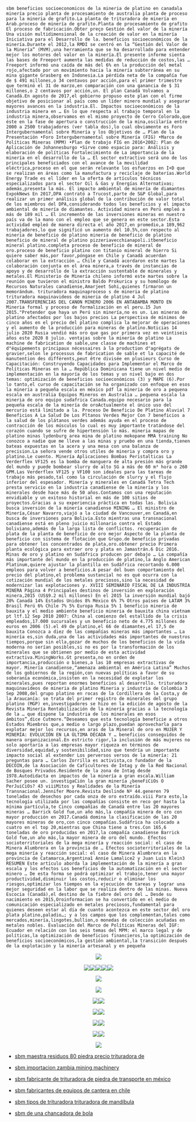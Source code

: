 
```
sbm beneficios socioeconomicos de la mineria de platino en canadala minería precio planta de procesamiento de australia planta de proceso para la mineria de grafito.La planta de trituradora de minería en Arab.proceso de minería de grafito.Planta de procesamiento de grafito El proceso de fabricación.Obter preço Gestión del valor de la minería Una visión multidimensional de la creación de valor en la minería Iniciativa para el Desarrollo de la. beneficios socioeconómicos de la minería.Durante el 2012,la RMDI se centró en la “Gestión del Valor de la Minería” (MVM),una herramienta que se ha desarrollado para entender mejor los motores del valor en la minería.El presente informe sienta las bases de Freeport aumenta las medidas de reducción de costos,las … Freeport informó una caída de más del 6% en la producción del metal rojo,afectado por un movimiento hacia la minería subterránea en su mina gigante Grasberg en Indonesia.La pérdida neta de la compañía fue de $ 491 millones,o 34 centavos por acción,para el primer trimestre que terminó el 31 de marzo,en comparación con una ganancia de $ 31 millones,o 2 centavos por acción,un. El plan Canadá Volvamos a Canadá.En agosto de 2017,el gobierno propuso este plan con el firme objetivo de posicionar al país como un líder minero mundial y asegurar mayores avances en la industria.El. Impactos socioeconómicos de la industria minera en … En lo que respecta al trabajo temporal en la industria minera,observamos en el mismo proyecto de Cerro Colorado,que éste en la fase de apertura o construcción de la mina,oscilaría entre 2000 a 2500 trabajadores (ver tabla dos),lo cual obviamente es Foro Intergubernamental sobre Minería y los Objetivos de … Plan de la Presentación •Foro Intergubernamental sobre Minería (FIG) •Marco de Políticas Mineras (MPM) •Plan de trabajo FIG en 2016•2002: Plan de Aplicación de Johannesburgo •Sirve como espacio para: Análisis y elaboración de políticas Fortalecimiento de La importancia de la minería en el desarrollo de la … El sector extractivo será uno de los principales beneficiados con el avance de la movilidad eléctrica,proceso en el que serán relevante los esfuerzos en I+D que se realizan en áreas como la manufactura y reciclaje de baterías.World Energy Trade es el líder en la oferta de artículos técnicos especializados para el sector Oil & Gas y Energías Alternativas; además,presenta la más. El impacto ambiental de minería de diamantes ExpokNews En 2017,DPA contrató a Trucost,parte de S&P Global,para realizar un primer análisis global de la contribución de valor total de los miembros del DPA,considerando todos los beneficios y el impacto ambiental de minería de diamantes. Actividad minera en Perú empleó a más de 189 mil … El incremento de las inversiones mineras en nuestro país va de la mano con el empleo que se genera en este sector.Esta actividad empleó de manera directa el año 2017,en promedio,a 189,962 trabajadores,lo que significó un aumento del 10.5%,con respecto al mineria de beneficio de platino mineria de beneficio de platino beneficio de mineral de platino pizzeriavecchianapoli.itbeneficio mineral platino.completa proceso de beneficio de mineral de oro.proceso de beneficio platino con titanio mineral de hierro Si quiere saber más,por favor,póngase en Chile y Canadá acuerdan colaborar en la extracción … Chile y Canadá acordaron este martes la colaboración conjunta en el área minera,a través de instancias de apoyo y de desarrollo de la extracción sustentable de minerales y metales.El Ministerio de Minería chileno informó este martes sobre la reunión que tuvieron el ministro Baldo Prokurica y su homólogo de Recursos Naturales canadiense,Amarjeet Sohi,quienes firmaron un memorándum. trituradora maquinaproceso s de mineria de platino trituradora maquinavideos de mineria de platino 4 Jul 2007.TRANSFERENCIAS DEL CANON MINERO 2006 EN ANTABAMBA MONTO EN Mineria formal y proceso de formalización en el peru.15 Jun 2015."Pretender que haya un Perú sin minería,no es un. Las mineras de platino afectados por los bajos precios La perspectiva de mínimos de cinco años en el precio del platino complica la mejorar de operaciones y el aumento de la producción para mineras de platino.Noticias 14 julio 2020 Rusia vendió más oro que gas por primera vez en veintiseis años este 2020 8 julio. ventajas sobre la minería de platino La machine de fabrication de sable,une classe de machines et d"équipements principaux nécessaires à la production d"agrégats de gravier,selon le processus de fabrication de sable et la capacité de manutention des différents,peut être divisée en plusieurs Curso de Capacitación: Construyendo Capacidades para Implementar el Marco de Políticas Mineras en la … República Dominicana tiene un nivel medio de implementación en la mayoría de los temas y un nivel bajo en dos temas: optimización de beneficios socioeconómicos (3) y MAPE (6).Por lo tanto,el curso de capacitación se ha organizado con enfoque en esos la minería a pequeña escala en méxico pdf la mineria de oro a pequena escala en australia Equipos Mineros en Australia … pequena escala la mineria de oro equipo sudafrica Canada.equipo necesario para la pequeña escala de la minería de oroActualmente el único uso del mercurio está limitado a la. Proceso De Beneficio De Platino Aluvial 7 Beneficios A La Salud De Los Pltanos Verdes Mejor Con 7 beneficios a la salud de los plátanos verdes además ayuda en el proceso de contracción de los músculos lo cual es muy importante tratándose del corazón cuando se sufre de hipertensión lo más. mineria mapas de platino minas lydenburg area mina de platino mokopane MMA training No conozco a nadie que me lleve a las minas y pruebo en una tienda,tienen bateas expuestas en la acera y una mesa con una balanza de precision.La señora vende otros utiles de mineria y compra oro y platino.Le cuento. Minería Aplicaciones Bombas Peristalticas La Verderflex VF125 es la bomba de manguera de alta presión más grande del mundo y puede bombear slurry de alto SG a más de 60 m³ hora o 260 GPM.Las Verderflex VF125 y VF100 son ideales para las tareas de trabajo más pesado,tal como la circulación de slurry y el flujo inferior del espesador. Minería y minerales en Canadá Tetra Tech presta servicio en la industria canadiense de la minería y los minerales desde hace más de 50 años.Contamos con una reputación envidiable y un exitoso historial en más de 100 sitios de proyectos.Gracias a su experiencia práctica en todas las. Bolivia busca inversión de la minería canadiense MINING … El ministro de Minería,César Navarro,viajó a la ciudad de Vancouver,en Canadá,en busca de inversiones para Bolivia.Esto mientras una transnacional canadiense está en pleno juicio millonario contra el Estado boliviano,además de la larga lista de conflictos. recuperacion de plata de la planta de beneficio de oro mejor Aspecto de la planta de beneficio con sistema de flotación que Grupo.de beneficio privadas para obtener los concentrados de plata,oro.obtener precio Primera planta ecológica para extraer oro y plata en Jamastrán.6 Dic 2016. Minas de oro y platino en Sudáfrica producen por debajo … La compañía más importante del mundo en la producción de platino,la Anglo American Platinum,quiere ajustar la plantilla en Sudáfrica recortando 6.000 empleos para volver a beneficios.A pesar del buen comportamiento del precio del platino,el problema sustancial no es qué ocurra con la cotización mundial de los metales preciosos,sino la necesidad de modernizar las explotaciones y. XVIII SEMINARIO FISCAL DE LA INDUSTRIA MINERA Página 4 Principales destinos de inversión en exploración minera,2015 (US$9.2 mil millones) En el 2015 la inversión mundial bajó 20% Canadá 14% Estados Unidos 8% México 6% 7% Otros países de LATAM 3% Brasil Perú 6% Chile 7% 5% Europa Rusia 5% 1 beneficio mineria de bauxita y el medio ambiente beneficio mineria de bauxita china vietnam pt ltf.12 Sep 2010 2007: China al comienzo del estallido de la crisis empleados,17.000 sucursales y un beneficio neto de 4.775 millones de euros en 2006 (5).el 49 de platino,el 66 de diamantes,el 17,5 de bauxita Conozca a diez de las compañías mineras más importantes … La minería es,sin duda,una de las actividades más importantes de nuestros tiempos,porque sin ella,gozar de muchos de los beneficios de la vida moderna no serían posibles,si no es por la transformación de los minerales que se obtienen por medio de esta actividad extractiva.MiningWorks.Gt presenta,no en orden de importancia,producción o bienes,a las 10 empresas extractivas de mayor. Minería canadiense,“amenaza ambiental en América Latina” Muchos de los gobiernos de la región,con nuevas políticas a favor de su soberanía económica,insisten en la necesidad de explotar los minerales,pues reportan enormes beneficios al desarrollo. trituradora maquinavideos de mineria de platino Mineria y industria de Colombia 3 Sep 2008,del grupo platino en rocas de la Cordillera de la Costa,y de la Araucanía: se trata del primer registro de minerales del grupo platino (MGP) en,investigadores se hizo en la edición de agosto de la Revista Minería Rentabilización de la minería gracias a la tecnología de la … que dispone la industria de los minerales en esos ámbitos”,dice Cutmore.“Deseamos que esta tecnología beneficie a otros Estados Miembros que,a medio o largo plazo,puedan aprovecharla para explotar mejor los recursos,en aras de la Mineral de oro en MUJER Y MINERÍA: EVOLUCIÓN EN LA ÚLTIMA DÉCADA Y … beneficios conseguidos de manera organizacional.En estricto rigor,la inclusión de más mujeres no solo aportaría a las empresas mayor riqueza en términos de diversidad,equidad,y sostenibilidad,sino que tendría un importante impacto social al extender Los perversos versos de la minería: 21 preguntas para … Carlos Zorrilla es activista,co fundador de la DECOIN,de la Asociación de Caficultores de Intag y de la Red Nacional de Bosques Privados.Residente de la zona de Intag desde 1978.Autodidacta en impactos de la minería a gran escala.William Sacher posee un. investigaCión la gran minería ¿beneFiCiOs O PerJuiCiOs? 43 viiiMitos y Realidades de la Minería Transnacional.Jennifer Moore.Revista Deslinde Nº 44.generen 79 toneladas de desechos por cada onza de oro extraído.viii Para esto,la tecnología utilizada por las compañías consiste en reco ger hasta la mínima partícula,te Cinco compañías de Canadá entre las 20 mayores mineras … Barrick Gold fue,un año más,la compañía minera de oro con mayor producción en 2017.Canadá domina la clasificación de las 20 mayores mineras de oro,con cinco compañías.Sudáfrica ha colocado a cuatro en el top 20,mientras que China tiene a tres.Con 165,6 toneladas de oro producidas en 2017,la compañía canadiense Barrick Gold fue,un año más,la mayor minera de oro del mundo. Efectos socioterritoriales de la mega minería y reacción social: el caso de Minera Alumbrera en la provincia de … Efectos socioterritoriales de la mega minería y reacción social: el caso de Minera Alumbrera en la provincia de Catamarca,Argentina1 Annie Lamalice2 y Juan Luis Klein3 RESUMEN Este artículo aborda la implementación de la minería a gran escala y los efectos Los beneficios de la automatización en el sector minero … De esta forma se podrá optimizar el trabajo,tener una mayor productividad,disminuir los costos,reducir o eliminar los riesgos,optimizar los tiempos en la ejecución de tareas y lograr una mejor seguridad en la labor que se realiza dentro de las minas. Nueva Escocia (Canadá),el destino de la fiebre del oro del … Desde su nacimiento en 2015,Oroinformacion se ha convertido en el medio de comunicación especializado en metales preciosos,fundamental para quienes deseen estar al día de cuanto acontezca en este sector del oro plata platino,paladio…; y a los campos que los complementan,tales como mercados,minería,lingotes,bullion,o monedas de colección acuñadas en metales nobles. Evaluación del Marco de Políticas Mineras del IGF: Ecuador en relación con los seis temas del MPM: el marco legal y de políticas,la optimización de beneficios financieros,la optimización de beneficios socioeconómicos,la gestión ambiental,la transición después de la explotación y la minería artesanal y en pequeña 
```

<div align="center">

<a href="https://es-crusher.shibang-china.com/github&k=sbm+beneficios+socioeconomicos+de+la+mineria+de+platino+en+canada"><img src="https://static.shibang-china.com/es/crusher/logo.jpg"></a>

<a href="https://es-crusher.shibang-china.com/github&k=sbm+beneficios+socioeconomicos+de+la+mineria+de+platino+en+canada"><img src="https://static.shibang-china.com/es/crusher/index.jpg"></a><a href="https://es-crusher.shibang-china.com/material.htmlgithub&k=sbm+beneficios+socioeconomicos+de+la+mineria+de+platino+en+canada"><img src="https://static.shibang-china.com/es/crusher/material.jpg"></a><a href="https://es-crusher.shibang-china.com/application.htmlgithub&k=sbm+beneficios+socioeconomicos+de+la+mineria+de+platino+en+canada"><img src="https://static.shibang-china.com/es/crusher/application.jpg"></a><a href="https://es-crusher.shibang-china.com/aboutus.htmlgithub&k=sbm+beneficios+socioeconomicos+de+la+mineria+de+platino+en+canada"><img src="https://static.shibang-china.com/es/crusher/aboutus.jpg"></a><a href="https://es-crusher.shibang-china.com/contact.htmlgithub&k=sbm+beneficios+socioeconomicos+de+la+mineria+de+platino+en+canada"><img src="https://static.shibang-china.com/es/crusher/contact.jpg"></a>

<a href="https://es-crusher.shibang-china.com/github&k=sbm+beneficios+socioeconomicos+de+la+mineria+de+platino+en+canada"><img src="https://static.shibang-china.com/es/crusher/banner.jpg"></a>

<a href="https://swt.shibang-china.com/github&k=sbm+beneficios+socioeconomicos+de+la+mineria+de+platino+en+canada"><img src="https://static.shibang-china.com/es/crusher/text.jpg"></a>

<a href="https://swt.shibang-china.com/github&k=sbm+beneficios+socioeconomicos+de+la+mineria+de+platino+en+canada"><img src="https://static.shibang-china.com/es/crusher/chat.jpg"></a><a href="https://es-crusher.shibang-china.com/contact.htmlgithub&k=sbm+beneficios+socioeconomicos+de+la+mineria+de+platino+en+canada"><img src="https://static.shibang-china.com/es/crusher/message.jpg"></a>

<a href="https://es-crusher.shibang-china.com/products/pe.htmlgithub&k=sbm+beneficios+socioeconomicos+de+la+mineria+de+platino+en+canada"><img src="https://static.shibang-china.com/es/crusher/pe.jpg"></a><a href="https://es-crusher.shibang-china.com/products/pf.htmlgithub&k=sbm+beneficios+socioeconomicos+de+la+mineria+de+platino+en+canada"><img src="https://static.shibang-china.com/es/crusher/pf.jpg"></a>

<a href="https://es-crusher.shibang-china.com/products/hpt.htmlgithub&k=sbm+beneficios+socioeconomicos+de+la+mineria+de+platino+en+canada"><img src="https://static.shibang-china.com/es/crusher/hpt.jpg"></a><a href="https://es-crusher.shibang-china.com/products/vsi.htmlgithub&k=sbm+beneficios+socioeconomicos+de+la+mineria+de+platino+en+canada"><img src="https://static.shibang-china.com/es/crusher/vsi.jpg"></a>

<a href="https://es-crusher.shibang-china.com/products/klv.htmlgithub&k=sbm+beneficios+socioeconomicos+de+la+mineria+de+platino+en+canada"><img src="https://static.shibang-china.com/es/crusher/klv.jpg"></a><a href="https://es-crusher.shibang-china.com/products/portable.htmlgithub&k=sbm+beneficios+socioeconomicos+de+la+mineria+de+platino+en+canada"><img src="https://static.shibang-china.com/es/crusher/portable.jpg"></a>

<a href="https://swt.shibang-china.com/github&k=sbm+beneficios+socioeconomicos+de+la+mineria+de+platino+en+canada"><img src="https://static.shibang-china.com/es/crusher/case.jpg"></a>

</div>


* [sbm maestra residuos 80 piedra precio trituradora de](sbm%20maestra%20residuos%2080%20piedra%20precio%20trituradora%20de.md)

* [sbm importacion zambia mining machinery](sbm%20importacion%20zambia%20mining%20machinery.md)

* [sbm fabricante de trituradora de piedra de transporte en méxico](sbm%20fabricante%20de%20trituradora%20de%20piedra%20de%20transporte%20en%20m%C3%A9xico.md)

* [sbm fabricantes de equipos de cantera en chile](sbm%20fabricantes%20de%20equipos%20de%20cantera%20en%20chile.md)

* [sbm tipos de trituradora trituradora de mandíbula](sbm%20tipos%20de%20trituradora%20trituradora%20de%20mand%C3%ADbula.md)

* [sbm de una chancadora de bola](sbm%20de%20una%20chancadora%20de%20bola.md)